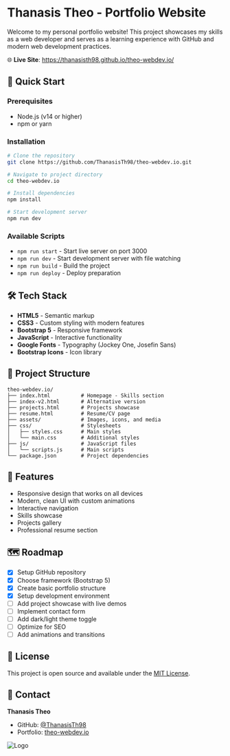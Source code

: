 
# Thanasis Theo - Portfolio Website

Welcome to my personal portfolio website! This project showcases my skills as a web developer and serves as a learning experience with GitHub and modern web development practices.

🌐 **Live Site**: https://thanasisth98.github.io/theo-webdev.io/

## 🚀 Quick Start

### Prerequisites
- Node.js (v14 or higher)
- npm or yarn

### Installation
```bash
# Clone the repository
git clone https://github.com/ThanasisTh98/theo-webdev.io.git

# Navigate to project directory
cd theo-webdev.io

# Install dependencies
npm install

# Start development server
npm run dev
```

### Available Scripts
- `npm run start` - Start live server on port 3000
- `npm run dev` - Start development server with file watching
- `npm run build` - Build the project
- `npm run deploy` - Deploy preparation

## 🛠️ Tech Stack

- **HTML5** - Semantic markup
- **CSS3** - Custom styling with modern features
- **Bootstrap 5** - Responsive framework
- **JavaScript** - Interactive functionality
- **Google Fonts** - Typography (Jockey One, Josefin Sans)
- **Bootstrap Icons** - Icon library

## 📁 Project Structure

```
theo-webdev.io/
├── index.html          # Homepage - Skills section
├── index-v2.html       # Alternative version
├── projects.html       # Projects showcase
├── resume.html         # Resume/CV page
├── assets/             # Images, icons, and media
├── css/                # Stylesheets
│   ├── styles.css      # Main styles
│   └── main.css        # Additional styles
├── js/                 # JavaScript files
│   └── scripts.js      # Main scripts
└── package.json        # Project dependencies
```

## 🎯 Features

- Responsive design that works on all devices
- Modern, clean UI with custom animations
- Interactive navigation
- Skills showcase
- Projects gallery
- Professional resume section

## 🗺️ Roadmap

- [x] Setup GitHub repository
- [x] Choose framework (Bootstrap 5)
- [x] Create basic portfolio structure
- [x] Setup development environment
- [ ] Add project showcase with live demos
- [ ] Implement contact form
- [ ] Add dark/light theme toggle
- [ ] Optimize for SEO
- [ ] Add animations and transitions

## 📝 License

This project is open source and available under the [MIT License](LICENSE).

## 📧 Contact

**Thanasis Theo**
- GitHub: [@ThanasisTh98](https://github.com/ThanasisTh98)
- Portfolio: [theo-webdev.io](https://thanasisth98.github.io/theo-webdev.io/)

![Logo](https://i.imgur.com/CWJqYeP.png)


